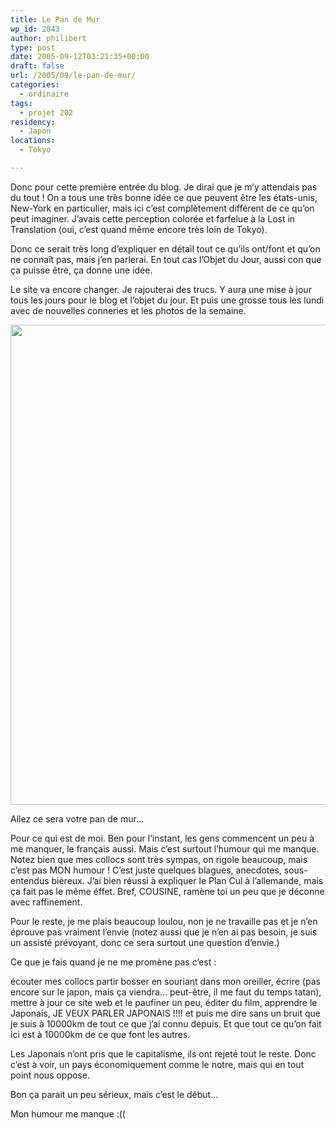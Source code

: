 ```yaml
---
title: Le Pan de Mur
wp_id: 2843
author: philibert
type: post
date: 2005-09-12T03:21:35+00:00
draft: false
url: /2005/09/le-pan-de-mur/
categories:
  - ordinaire
tags:
  - projet 202
residency:
  - Japon
locations:
  - Tokyo

---
```

Donc pour cette première entrée du blog. Je dirai que je m&rsquo;y attendais pas du tout ! On a tous une très bonne idée ce que peuvent être les états-unis, New-York en particulier, mais ici c&rsquo;est complètement différent de ce qu&rsquo;on peut imaginer. J&rsquo;avais cette perception colorée et farfelue à la Lost in Translation (oui, c&rsquo;est quand même encore très loin de Tokyo).
  
Donc ce serait très long d&rsquo;expliquer en détail tout ce qu&rsquo;ils ont/font et qu&rsquo;on ne connaît pas, mais j&rsquo;en parlerai. En tout cas l&rsquo;Objet du Jour, aussi con que ça puisse être, ça donne une idée.

Le site va encore changer. Je rajouterai des trucs. Y aura une mise à jour tous les jours pour le blog et l&rsquo;objet du jour. Et puis une grosse tous les lundi avec de nouvelles conneries et les photos de la semaine.

<div id="attachment_2844" class="wp-caption alignnone" style="max-width: 1024px">
  <a href="/uploads/2012/09/370617614277.jpeg"><img class="size-large wp-image-2844" title="370617614277" src="/uploads/2012/09/370617614277-1024x768.jpeg" alt="" width="1024" height="768" srcset="/uploads/2012/09/370617614277-1024x768.jpeg 1024w, /uploads/2012/09/370617614277-300x225.jpeg 300w, /uploads/2012/09/370617614277-263x197.jpeg 263w, /uploads/2012/09/370617614277-650x487.jpeg 650w, /uploads/2012/09/370617614277.jpeg 1600w" sizes="(max-width: 1024px) 100vw, 1024px" /></a>
  
  <p class="wp-caption-text">
    Allez ce sera votre pan de mur&#8230;
  </p>
</div>

Pour ce qui est de moi. Ben pour l&rsquo;instant, les gens commencent un peu à me manquer, le français aussi. Mais c&rsquo;est surtout l&rsquo;humour qui me manque. Notez bien que mes collocs sont très sympas, on rigole beaucoup, mais c&rsquo;est pas MON humour ! C&rsquo;est juste quelques blagues, anecdotes, sous-entendus bièreux. J&rsquo;ai bien réussi à expliquer le Plan Cul à l&rsquo;allemande, mais ça fait pas le même éffet. Bref, COUSINE, ramène toi un peu que je déconne avec raffinement.
  
Pour le reste, je me plais beaucoup loulou, non je ne travaille pas et je n&rsquo;en éprouve pas vraiment l&rsquo;envie (notez aussi que je n&rsquo;en ai pas besoin, je suis un assisté prévoyant, donc ce sera surtout une question d&rsquo;envie.)

Ce que je fais quand je ne me promène pas c&rsquo;est :
  
écouter mes collocs partir bosser en souriant dans mon oreiller, écrire (pas encore sur le japon, mais ça viendra&#8230; peut-être, il me faut du temps tatan), mettre à jour ce site web et le paufiner un peu, éditer du film, apprendre le Japonais, JE VEUX PARLER JAPONAIS !!!! et puis me dire sans un bruit que je suis à 10000km de tout ce que j&rsquo;ai connu depuis. Et que tout ce qu&rsquo;on fait ici est à 10000km de ce que font les autres.

Les Japonais n&rsquo;ont pris que le capitalisme, ils ont rejeté tout le reste. Donc c&rsquo;est à voir, un pays économiquement comme le notre, mais qui en tout point nous oppose.

Bon ça parait un peu sérieux, mais c&rsquo;est le début&#8230;
  
Mon humour me manque :((